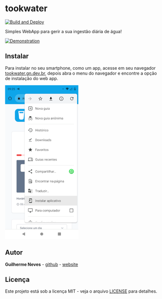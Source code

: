 # tookwater

[![Build and Deploy](https://github.com/guilhermeasn/tookwater/actions/workflows/build.yml/badge.svg)](https://github.com/guilhermeasn/tookwater/actions/workflows/build.yml)

Simples WebApp para gerir a sua ingestão diária de água!

[![Demonstration](tookwater.gif)](https://guilhermeasn.github.io/tookwater/)

## Instalar

Para instalar no seu smartphone, como um app, acesse em seu navegador [tookwater.gn.dev.br](https://guilhermeasn.github.io/tookwater/), depois abra o menu do navegador e encontre a opção de instalação do web app.

[![install](install.png)](https://guilhermeasn.github.io/tookwater/)

## Autor

**Guilherme Neves** - [github](https://github.com/guilhermeasn/) - [website](https://gn.dev.br/)

## Licença

Este projeto está sob a licença MIT - veja o arquivo [LICENSE](https://github.com/guilhermeasn/tookwater/blob/master/LICENSE) para detalhes.
